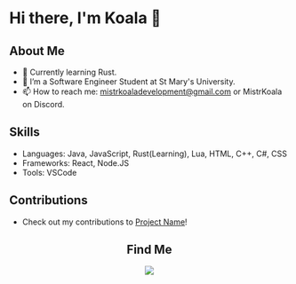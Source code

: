 
# Hi there, I'm Koala 👋

## About Me
- 🌱 Currently learning Rust.
- 💼 I’m a Software Engineer Student at St Mary's University.
- 📫 How to reach me: mistrkoaladevelopment@gmail.com or MistrKoala on Discord.

## Skills
- Languages: Java, JavaScript, Rust(Learning), Lua, HTML, C++, C#, CSS
- Frameworks: React, Node.JS
- Tools: VSCode

## Contributions
- Check out my contributions to [Project Name](link)!



<h2 align="center">Find Me</h2>
 <p align="center">
    <a href="https://discord.gg/8HwggqPQ5u" alt="Koala Studios">
        <img src="https://img.shields.io/badge/Discord-7289DA?style=for-the-badge&logo=discord&logoColor=white">
    </a>

 </p>
